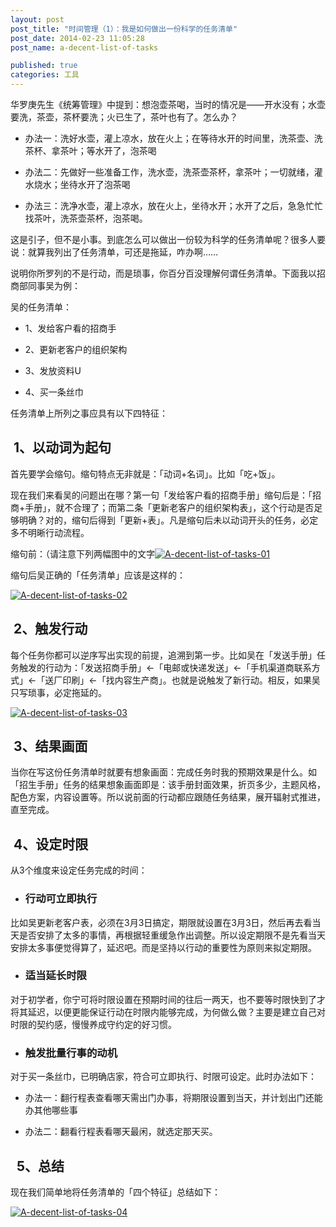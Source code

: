```yaml
---
layout: post
post_title: "时间管理（1）：我是如何做出一份科学的任务清单"
post_date: 2014-02-23 11:05:28
post_name: a-decent-list-of-tasks

published: true
categories: 工具
---
```


华罗庚先生《统筹管理》中提到：想泡壶茶喝，当时的情况是——开水没有；水壶要洗，茶壶，茶杯要洗；火已生了，茶叶也有了。怎么办？ 

*   办法一：洗好水壶，灌上凉水，放在火上；在等待水开的时间里，洗茶壶、洗茶杯、拿茶叶；等水开了，泡茶喝

*   办法二：先做好一些准备工作，洗水壶，洗茶壶茶杯，拿茶叶；一切就绪，灌水烧水；坐待水开了泡茶喝

*   办法三：洗净水壶，灌上凉水，放在火上，坐待水开；水开了之后，急急忙忙找茶叶，洗茶壶茶杯，泡茶喝。

这是引子，但不是小事。到底怎么可以做出一份较为科学的任务清单呢？很多人要说：就算我列出了任务清单，可还是拖延，咋办啊……

说明你所罗列的不是行动，而是琐事，你百分百没理解何谓任务清单。下面我以招商部同事吴为例：

吴的任务清单：

*   1、发给客户看的招商手

*   2、更新老客户的组织架构

*   3、发放资料U

*   4、买一条丝巾

任务清单上所列之事应具有以下四特征：

##  1、以动词为起句

首先要学会缩句。缩句特点无非就是：「动词+名词」。比如「吃+饭」。

现在我们来看吴的问题出在哪？第一句「发给客户看的招商手册」缩句后是：「招商+手册」，就不合理了；而第二条「更新老客户的组织架构表」，这个行动是否足够明确？对的，缩句后得到「更新+表」。凡是缩句后未以动词开头的任务，必定多不明晰行动流程。

缩句前：（请注意下列两幅图中的文字[![A-decent-list-of-tasks-01](http://7arnhx.com1.z0.glb.clouddn.com/wp-content/uploads/2014/02/A-decent-list-of-tasks-01.jpg)](http://7arnhx.com1.z0.glb.clouddn.com/wp-content/uploads/2014/02/A-decent-list-of-tasks-01.jpg)

缩句后吴正确的「任务清单」应该是这样的：

[![A-decent-list-of-tasks-02](http://7arnhx.com1.z0.glb.clouddn.com/wp-content/uploads/2014/02/A-decent-list-of-tasks-02.jpg)](http://7arnhx.com1.z0.glb.clouddn.com/wp-content/uploads/2014/02/A-decent-list-of-tasks-02.jpg)

##  2、触发行动

每个任务你都可以逆序写出实现的前提，追溯到第一步。比如吴在「发送手册」任务触发的行动为：「发送招商手册」&lt;-「电邮或快递发送」&lt;-「手机渠道商联系方式」&lt;-「送厂印刷」&lt;-「找内容生产商」。也就是说触发了新行动。相反，如果吴只写琐事，必定拖延的。

[![A-decent-list-of-tasks-03](http://7arnhx.com1.z0.glb.clouddn.com/wp-content/uploads/2014/02/A-decent-list-of-tasks-03.jpg)](http://7arnhx.com1.z0.glb.clouddn.com/wp-content/uploads/2014/02/A-decent-list-of-tasks-03.jpg)

##  3、结果画面

当你在写这份任务清单时就要有想象画面：完成任务时我的预期效果是什么。如「招生手册」任务的结果想象画面即是：该手册封面效果，折页多少，主题风格，配色方案，内容设置等。所以说前面的行动都应跟随任务结果，展开辐射式推进，直至完成。

##  4、设定时限

从3个维度来设定任务完成的时间：

*   ### 行动可立即执行

比如吴更新老客户表，必须在3月3日搞定，期限就设置在3月3日，然后再去看当天是否安排了太多的事情，再根据轻重缓急作出调整。所以设定期限不是先看当天安排太多事便觉得算了，延迟吧。而是坚持以行动的重要性为原则来拟定期限。

*   ### 适当延长时限

对于初学者，你宁可将时限设置在预期时间的往后一两天，也不要等时限快到了才将其延迟，以便更能保证行动在时限内能够完成，为何做么做？主要是建立自己对时限的契约感，慢慢养成守约定的好习惯。

*   ### 触发批量行事的动机

对于买一条丝巾，已明确店家，符合可立即执行、时限可设定。此时办法如下：

*   办法一：翻行程表查看哪天需出门办事，将期限设置到当天，并计划出门还能办其他哪些事

*   办法二：翻看行程表看哪天最闲，就选定那天买。

##   5、总结

现在我们简单地将任务清单的「四个特征」总结如下：

[![A-decent-list-of-tasks-04](http://7arnhx.com1.z0.glb.clouddn.com/wp-content/uploads/2014/02/A-decent-list-of-tasks-04.jpg)](http://7arnhx.com1.z0.glb.clouddn.com/wp-content/uploads/2014/02/A-decent-list-of-tasks-04.jpg)